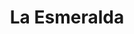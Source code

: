 ---
title: "La Esmeralda"
url: /ciudad-autonoma-de-buenos-aires/la-esmeralda-juan-agustin-garcia/
shop: ropa
---
